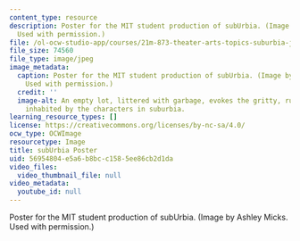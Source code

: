 ```yaml
---
content_type: resource
description: Poster for the MIT student production of subUrbia. (Image by Ashley Micks.
  Used with permission.)
file: /ol-ocw-studio-app/courses/21m-873-theater-arts-topics-suburbia-january-iap-2008/56954804e5a6b8bcc1585ee86cb2d1da_21m-873iap08.jpg
file_size: 74560
file_type: image/jpeg
image_metadata:
  caption: Poster for the MIT student production of subUrbia. (Image by Ashley Micks.
    Used with permission.)
  credit: ''
  image-alt: An empty lot, littered with garbage, evokes the gritty, rundown environment
    inhabited by the characters in suburbia.
learning_resource_types: []
license: https://creativecommons.org/licenses/by-nc-sa/4.0/
ocw_type: OCWImage
resourcetype: Image
title: subUrbia Poster
uid: 56954804-e5a6-b8bc-c158-5ee86cb2d1da
video_files:
  video_thumbnail_file: null
video_metadata:
  youtube_id: null
---
```

Poster for the MIT student production of subUrbia. (Image by Ashley Micks. Used with permission.)